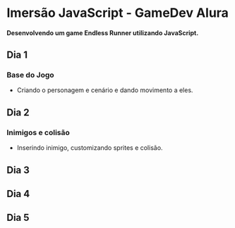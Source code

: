 # Imersão JavaScript - GameDev Alura
#### Desenvolvendo um game Endless Runner utilizando JavaScript.


## Dia 1
### Base do Jogo
- Criando o personagem e cenário e dando movimento a eles.

## Dia 2
### Inimigos e colisão
- Inserindo inimigo, customizando sprites e colisão.

## Dia 3
###

## Dia 4
###

## Dia 5
###
